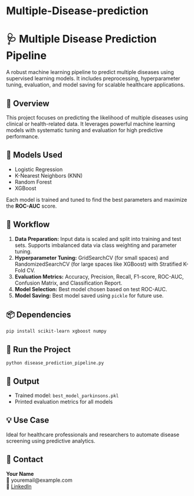 # Multiple-Disease-prediction
<!DOCTYPE html>
<html lang="en">
<head>
  <meta charset="UTF-8">
  <title>Multiple Disease Prediction Pipeline</title>
</head>
<body>

  <h1>🩺 Multiple Disease Prediction Pipeline</h1>

  <p>
    A robust machine learning pipeline to predict multiple diseases using supervised learning models.
    It includes preprocessing, hyperparameter tuning, evaluation, and model saving for scalable healthcare applications.
  </p>

  <h2>📌 Overview</h2>
  <p>
    This project focuses on predicting the likelihood of multiple diseases using clinical or health-related data.
    It leverages powerful machine learning models with systematic tuning and evaluation for high predictive performance.
  </p>

  <h2>🧠 Models Used</h2>
  <ul>
    <li>Logistic Regression</li>
    <li>K-Nearest Neighbors (KNN)</li>
    <li>Random Forest</li>
    <li>XGBoost</li>
  </ul>
  <p>Each model is trained and tuned to find the best parameters and maximize the <strong>ROC-AUC</strong> score.</p>

  <h2>🔁 Workflow</h2>
  <ol>
    <li>
      <strong>Data Preparation:</strong> Input data is scaled and split into training and test sets. Supports imbalanced data via class weighting and parameter tuning.
    </li>
    <li>
      <strong>Hyperparameter Tuning:</strong> GridSearchCV (for small spaces) and RandomizedSearchCV (for large spaces like XGBoost) with Stratified K-Fold CV.
    </li>
    <li>
      <strong>Evaluation Metrics:</strong> Accuracy, Precision, Recall, F1-score, ROC-AUC, Confusion Matrix, and Classification Report.
    </li>
    <li>
      <strong>Model Selection:</strong> Best model chosen based on test ROC-AUC.
    </li>
    <li>
      <strong>Model Saving:</strong> Best model saved using <code>pickle</code> for future use.
    </li>
  </ol>

  <h2>📦 Dependencies</h2>
  <pre><code>pip install scikit-learn xgboost numpy</code></pre>

  <h2>🚀 Run the Project</h2>
  <pre><code>python disease_prediction_pipeline.py</code></pre>

  <h2>📁 Output</h2>
  <ul>
    <li>Trained model: <code>best_model_parkinsons.pkl</code></li>
    <li>Printed evaluation metrics for all models</li>
  </ul>

  <h2>💡 Use Case</h2>
  <p>
    Ideal for healthcare professionals and researchers to automate disease screening using predictive analytics.
  </p>

  <h2>📧 Contact</h2>
  <p>
    <strong>Your Name</strong><br>
    📧 youremail@example.com<br>
    🔗 <a href="https://linkedin.com/in/yourprofile" target="_blank">LinkedIn</a>
  </p>

</body>
</html>
